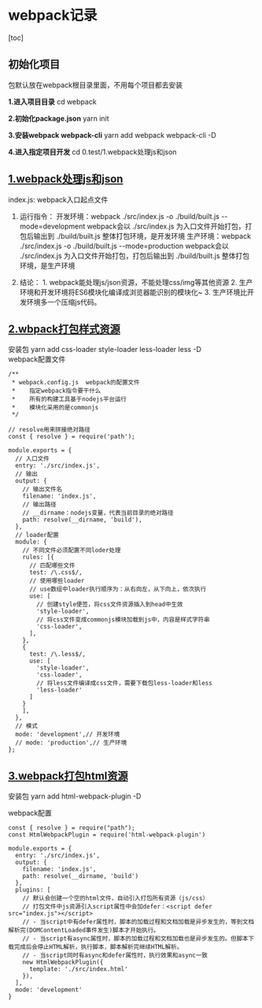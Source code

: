 # webpack记录

[toc]

## 初始化项目
包默认放在webpack根目录里面，不用每个项目都去安装 

**1.进入项目目录**
cd webpack

**2.初始化package.json**
yarn init

**3.安装webpack webpack-cli**
yarn add webpack webpack-cli -D


**4.进入指定项目开发**
cd 0.test/1.webpack处理js和json

## [1.webpack处理js和json](https://github.com/zhangwen0424/webpack/tree/master/0.test/1.webpack处理js和json)

  index.js: webpack入口起点文件

  1. 运行指令：
    开发环境：webpack ./src/index.js -o ./build/built.js --mode=development
      webpack会以 ./src/index.js 为入口文件开始打包，打包后输出到 ./build/built.js
      整体打包环境，是开发环境
    生产环境：webpack ./src/index.js -o ./build/built.js --mode=production
      webpack会以 ./src/index.js 为入口文件开始打包，打包后输出到 ./build/built.js
      整体打包环境，是生产环境

   2. 结论：
    1. webpack能处理js/json资源，不能处理css/img等其他资源
    2. 生产环境和开发环境将ES6模块化编译成浏览器能识别的模块化~
    3. 生产环境比开发环境多一个压缩js代码。

## [2.wbpack打包样式资源](https://github.com/zhangwen0424/webpack/tree/master/0.test/2.wbpack打包样式资源)

安装包
yarn add css-loader style-loader less-loader less -D  
webpack配置文件
```
/**
 * webpack.config.js  webpack的配置文件
 *    指定webpack指令要干什么
 *    所有的构建工具基于nodejs平台运行
 *    模块化采用的是commonjs
 */

// resolve用来拼接绝对路径
const { resolve } = require('path');

module.exports = {
  // 入口文件
  entry: './src/index.js',
  // 输出
  output: {
    // 输出文件名
    filename: 'index.js',
    // 输出路径
    // __dirname：nodejs变量，代表当前目录的绝对路径
    path: resolve(__dirname, 'build'),
  },
  // loader配置
  module: {
    // 不同文件必须配置不同loder处理
    rules: [{
      // 匹配哪些文件
      test: /\.css$/,
      // 使用哪些loader
      // use数组中loader执行顺序为：从右向左，从下向上，依次执行
      use: [
        // 创建style便签，将css文件资源插入到head中生效
        'style-loader',
        // 将css文件变成commonjs模块加载到js中，内容是样式字符串
        'css-loader',
      ],
    }, 
    {
      test: /\.less$/,
      use: [
        'style-loader',
        'css-loader',
        // 将less文件编译成css文件，需要下载包less-loader和less
        'less-loader'
      ]
    }
    ],
  },
  // 模式
  mode: 'development',// 开发环境
  // mode: 'production',// 生产环境
};

```

## [3.webpack打包html资源]((https://github.com/zhangwen0424/webpack/tree/master/0.test/3.webpack打包html资源))


安装包
yarn add html-webpack-plugin -D

webpack配置
```
const { resolve } = require("path");
const HtmlWebpackPlugin = require('html-webpack-plugin')

module.exports = {
  entry: './src/index.js',
  output: {
    filename: 'index.js',
    path: resolve(__dirname, 'build')
  },
  plugins: [
    // 默认会创建一个空的html文件，自动引入打包所有资源（js/css）
    // 打包文件中js资源引入script属性中会加defer：<script defer src="index.js"></script>
    // - 当script中有defer属性时，脚本的加载过程和文档加载是异步发生的，等到文档解析完(DOMContentLoaded事件发生)脚本才开始执行。
    // - 当script有async属性时，脚本的加载过程和文档加载也是异步发生的。但脚本下载完成后会停止HTML解析，执行脚本，脚本解析完继续HTML解析。
    // - 当script同时有async和defer属性时，执行效果和async一致
    new HtmlWebpackPlugin({
      template: './src/index.html'
    }),
  ],
  mode: 'development'
}

```